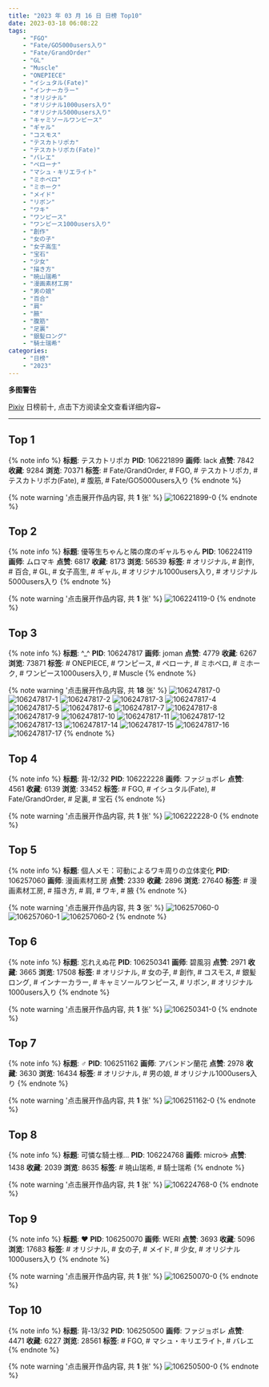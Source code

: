 ```yaml
---
title: "2023 年 03 月 16 日 日榜 Top10"
date: 2023-03-18 06:08:22
tags:
    - "FGO"
    - "Fate/GO5000users入り"
    - "Fate/GrandOrder"
    - "GL"
    - "Muscle"
    - "ONEPIECE"
    - "イシュタル(Fate)"
    - "インナーカラー"
    - "オリジナル"
    - "オリジナル1000users入り"
    - "オリジナル5000users入り"
    - "キャミソールワンピース"
    - "ギャル"
    - "コスモス"
    - "テスカトリポカ"
    - "テスカトリポカ(Fate)"
    - "バレエ"
    - "ペローナ"
    - "マシュ・キリエライト"
    - "ミホペロ"
    - "ミホーク"
    - "メイド"
    - "リボン"
    - "ワキ"
    - "ワンピース"
    - "ワンピース1000users入り"
    - "創作"
    - "女の子"
    - "女子高生"
    - "宝石"
    - "少女"
    - "描き方"
    - "暁山瑞希"
    - "漫画素材工房"
    - "男の娘"
    - "百合"
    - "肩"
    - "腋"
    - "腹筋"
    - "足裏"
    - "銀髪ロング"
    - "騎士瑞希"
categories:
    - "日榜"
    - "2023"
---
```


<i class="fa fa-triangle-exclamation"></i>**多图警告**<i class="fa fa-triangle-exclamation"></i>

[Pixiv](https://www.pixiv.net/) 日榜前十, 点击下方阅读全文查看详细内容~

<!-- more -->

---

## Top 1

{% note info %}
**标题**: テスカトリポカ
**PID**: 106221899 **画师**: lack
**点赞**: 7842 **收藏**: 9284 **浏览**: 70371
**标签**: # Fate/GrandOrder, # FGO, # テスカトリポカ, # テスカトリポカ(Fate), # 腹筋, # Fate/GO5000users入り
{% endnote %}

{% note warning '点击展开作品内容, 共 **1** 张' %}
![106221899-0](https://i.pixiv.re/img-original/img/2023/03/15/00/02/07/106221899_p0.png)
{% endnote %}

## Top 2

{% note info %}
**标题**: 優等生ちゃんと隣の席のギャルちゃん
**PID**: 106224119 **画师**: ムロマキ
**点赞**: 6817 **收藏**: 8173 **浏览**: 56539
**标签**: # オリジナル, # 創作, # 百合, # GL, # 女子高生, # ギャル, # オリジナル1000users入り, # オリジナル5000users入り
{% endnote %}

{% note warning '点击展开作品内容, 共 **1** 张' %}
![106224119-0](https://i.pixiv.re/img-original/img/2023/03/15/01/10/18/106224119_p0.jpg)
{% endnote %}

## Top 3

{% note info %}
**标题**: ^_^
**PID**: 106247817 **画师**: joman
**点赞**: 4779 **收藏**: 6267 **浏览**: 73871
**标签**: # ONEPIECE, # ワンピース, # ペローナ, # ミホペロ, # ミホーク, # ワンピース1000users入り, # Muscle
{% endnote %}

{% note warning '点击展开作品内容, 共 **18** 张' %}
![106247817-0](https://i.pixiv.re/img-original/img/2023/03/15/22/54/03/106247817_p0.png)
![106247817-1](https://i.pixiv.re/img-original/img/2023/03/15/22/54/03/106247817_p1.png)
![106247817-2](https://i.pixiv.re/img-original/img/2023/03/15/22/54/03/106247817_p2.png)
![106247817-3](https://i.pixiv.re/img-original/img/2023/03/15/22/54/03/106247817_p3.png)
![106247817-4](https://i.pixiv.re/img-original/img/2023/03/15/22/54/03/106247817_p4.png)
![106247817-5](https://i.pixiv.re/img-original/img/2023/03/15/22/54/03/106247817_p5.png)
![106247817-6](https://i.pixiv.re/img-original/img/2023/03/15/22/54/03/106247817_p6.png)
![106247817-7](https://i.pixiv.re/img-original/img/2023/03/15/22/54/03/106247817_p7.png)
![106247817-8](https://i.pixiv.re/img-original/img/2023/03/15/22/54/03/106247817_p8.png)
![106247817-9](https://i.pixiv.re/img-original/img/2023/03/15/22/54/03/106247817_p9.png)
![106247817-10](https://i.pixiv.re/img-original/img/2023/03/15/22/54/03/106247817_p10.png)
![106247817-11](https://i.pixiv.re/img-original/img/2023/03/15/22/54/03/106247817_p11.png)
![106247817-12](https://i.pixiv.re/img-original/img/2023/03/15/22/54/03/106247817_p12.png)
![106247817-13](https://i.pixiv.re/img-original/img/2023/03/15/22/54/03/106247817_p13.png)
![106247817-14](https://i.pixiv.re/img-original/img/2023/03/15/22/54/03/106247817_p14.png)
![106247817-15](https://i.pixiv.re/img-original/img/2023/03/15/22/54/03/106247817_p15.png)
![106247817-16](https://i.pixiv.re/img-original/img/2023/03/15/22/54/03/106247817_p16.png)
![106247817-17](https://i.pixiv.re/img-original/img/2023/03/15/22/54/03/106247817_p17.png)
{% endnote %}

## Top 4

{% note info %}
**标题**: 背‐12/32
**PID**: 106222228 **画师**: ファジョボレ
**点赞**: 4561 **收藏**: 6139 **浏览**: 33452
**标签**: # FGO, # イシュタル(Fate), # Fate/GrandOrder, # 足裏, # 宝石
{% endnote %}

{% note warning '点击展开作品内容, 共 **1** 张' %}
![106222228-0](https://i.pixiv.re/img-original/img/2023/03/15/00/08/07/106222228_p0.jpg)
{% endnote %}

## Top 5

{% note info %}
**标题**: 個人メモ：可動によるワキ周りの立体変化
**PID**: 106257060 **画师**: 漫画素材工房
**点赞**: 2339 **收藏**: 2896 **浏览**: 27640
**标签**: # 漫画素材工房, # 描き方, # 肩, # ワキ, # 腋
{% endnote %}

{% note warning '点击展开作品内容, 共 **3** 张' %}
![106257060-0](https://i.pixiv.re/img-original/img/2023/03/16/07/00/10/106257060_p0.jpg)
![106257060-1](https://i.pixiv.re/img-original/img/2023/03/16/07/00/10/106257060_p1.jpg)
![106257060-2](https://i.pixiv.re/img-original/img/2023/03/16/07/00/10/106257060_p2.jpg)
{% endnote %}

## Top 6

{% note info %}
**标题**: 忘れえぬ花
**PID**: 106250341 **画师**: 碧風羽
**点赞**: 2971 **收藏**: 3665 **浏览**: 17508
**标签**: # オリジナル, # 女の子, # 創作, # コスモス, # 銀髪ロング, # インナーカラー, # キャミソールワンピース, # リボン, # オリジナル1000users入り
{% endnote %}

{% note warning '点击展开作品内容, 共 **1** 张' %}
![106250341-0](https://i.pixiv.re/img-original/img/2023/03/16/00/02/20/106250341_p0.jpg)
{% endnote %}

## Top 7

{% note info %}
**标题**: ♂
**PID**: 106251162 **画师**: アバンドン蘭花
**点赞**: 2978 **收藏**: 3630 **浏览**: 16434
**标签**: # オリジナル, # 男の娘, # オリジナル1000users入り
{% endnote %}

{% note warning '点击展开作品内容, 共 **1** 张' %}
![106251162-0](https://i.pixiv.re/img-original/img/2023/03/16/00/23/44/106251162_p0.jpg)
{% endnote %}

## Top 8

{% note info %}
**标题**: 可憐な騎士様...
**PID**: 106224768 **画师**: micro☕
**点赞**: 1438 **收藏**: 2039 **浏览**: 8635
**标签**: # 暁山瑞希, # 騎士瑞希
{% endnote %}

{% note warning '点击展开作品内容, 共 **1** 张' %}
![106224768-0](https://i.pixiv.re/img-original/img/2023/03/15/01/36/43/106224768_p0.jpg)
{% endnote %}

## Top 9

{% note info %}
**标题**: ❤︎
**PID**: 106250070 **画师**: WERI
**点赞**: 3693 **收藏**: 5096 **浏览**: 17683
**标签**: # オリジナル, # 女の子, # メイド, # 少女, # オリジナル1000users入り
{% endnote %}

{% note warning '点击展开作品内容, 共 **1** 张' %}
![106250070-0](https://i.pixiv.re/img-original/img/2023/03/16/00/00/04/106250070_p0.png)
{% endnote %}

## Top 10

{% note info %}
**标题**: 背‐13/32
**PID**: 106250500 **画师**: ファジョボレ
**点赞**: 4471 **收藏**: 6227 **浏览**: 28561
**标签**: # FGO, # マシュ・キリエライト, # バレエ
{% endnote %}

{% note warning '点击展开作品内容, 共 **1** 张' %}
![106250500-0](https://i.pixiv.re/img-original/img/2023/03/16/00/05/17/106250500_p0.jpg)
{% endnote %}
